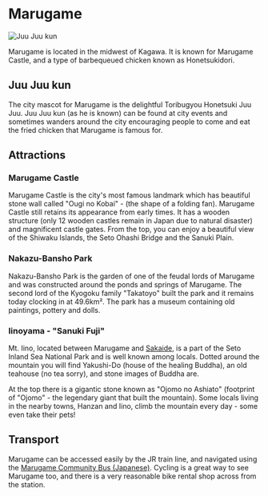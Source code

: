 # Marugame
![Juu Juu kun](local:/marugame/juujuu)

Marugame is located in the midwest of Kagawa. It is known for Marugame Castle,
and a type of barbequeued chicken known as Honetsukidori.

## Juu Juu kun

The city mascot for Marugame is the delightful Toribugyou Honetsuki Juu Juu. 
Juu Juu kun (as he is known) can be found at city events and sometimes wanders 
around the city encouraging people to come and eat the fried chicken that 
Marugame is famous for.

## Attractions

### Marugame Castle

Marugame Castle is the city's most famous landmark which has beautiful stone
wall called "Ougi no Kobai" - (the shape of a folding fan). Marugame Castle 
still retains its appearance from early times. It has a wooden structure (only 
12 wooden castles remain in Japan due to natural disaster) and magnificent 
castle gates. From the top, you can enjoy a beautiful view of the Shiwaku 
Islands, the Seto Ohashi Bridge and the Sanuki Plain.

### Nakazu-Bansho Park

Nakazu-Bansho Park is the garden of one of the feudal lords of Marugame and was 
constructed around the ponds and springs of Marugame. The second lord of the 
Kyogoku family "Takatoyo" built the park and it remains today clocking in at 
49.6km². The park has a museum containing old paintings, pottery and dolls.

### Iinoyama - "Sanuki Fuji"

Mt. Iino, located between Marugame and [Sakaide](/destinations/sakaide), is a 
part of the Seto Inland Sea National Park and is well known among locals. 
Dotted around the mountain you will find Yakushi-Do (house of the healing 
Buddha), an old teahouse (no tea sorry), and stone images of Buddha are. 

At the top there is a gigantic stone known as "Ojomo no Ashiato" (footprint of 
"Ojomo" - the legendary giant that built the mountain). Some locals living in 
the nearby towns, Hanzan and Iino, climb the mountain every day - some even 
take their pets!

## Transport

Marugame can be accessed easily by the JR train line, and navigated using the 
[Marugame Community Bus (Japanese)](https://www.city.marugame.lg.jp/useful/timetable/marugame/).
Cycling is a great way to see Marugame too, and there is a very reasonable bike
rental shop across from the station.